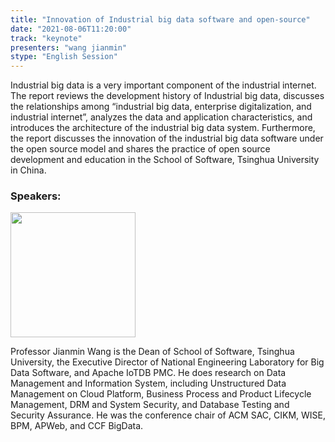 ```yaml
---
title: "Innovation of Industrial big data software and open-source"
date: "2021-08-06T11:20:00"
track: "keynote"
presenters: "wang jianmin"
stype: "English Session"
---
```

Industrial big data is a very important component of the industrial internet. The report reviews the development history of Industrial big data, discusses the relationships among “industrial big data, enterprise digitalization, and industrial internet”, analyzes the data and application characteristics, and introduces the architecture of the industrial big data system. Furthermore, the report discusses the innovation of the industrial big data software under the open source model and shares the practice of open source development and education in the School of Software, Tsinghua University in China.

### Speakers:

<img src="images/speaker/Wang-Jianmin.png" width="200"/>

Professor Jianmin Wang is the Dean of School of Software, Tsinghua University, the Executive Director of National Engineering Laboratory for Big Data Software, and Apache IoTDB PMC.  He does research on Data Management and Information System, including Unstructured Data Management on Cloud Platform, Business Process and Product Lifecycle Management, DRM and System Security, and Database Testing and Security Assurance. He was the conference chair of ACM SAC, CIKM, WISE, BPM, APWeb, and CCF BigData.
